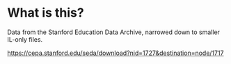 # What is this?

Data from the Stanford Education Data Archive, narrowed down to smaller IL-only files.

https://cepa.stanford.edu/seda/download?nid=1727&destination=node/1717
